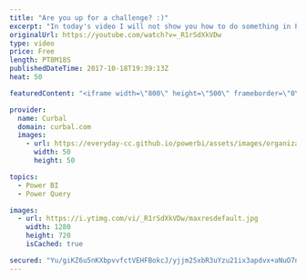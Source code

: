 ```yaml
---
title: "Are you up for a challenge? :)"
excerpt: "In today's video I will not show you how to do something in Power BI, I challenge you to show me!  Link to techdays sessions: http://tdswe.se/sessioner/  Here are the rules for the Power Query challenge: 1. Download the source data here: http://gofile.me/2kEOD/MlNRhu3yh 2. Clean the data in power BI"
originalUrl: https://youtube.com/watch?v=_R1rSdXkVDw
type: video
price: Free
length: PT8M18S
publishedDateTime: 2017-10-18T19:39:13Z
heat: 50

featuredContent: "<iframe width=\"800\" height=\"500\" frameborder=\"0\" src=\"https://www.youtube.com/embed/_R1rSdXkVDw\" allow=\"accelerometer; autoplay; encrypted-media; gyroscope; picture-in-picture\" allowfullscreen></iframe>"

provider:
  name: Curbal
  domain: curbal.com
  images:
    - url: https://everyday-cc.github.io/powerbi/assets/images/organizations/curbal.com-50x50.jpg
      width: 50
      height: 50

topics:
  - Power BI
  - Power Query

images:
  - url: https://i.ytimg.com/vi/_R1rSdXkVDw/maxresdefault.jpg
    width: 1280
    height: 720
    isCached: true

secured: "Yu/giKZ6u5nKXbpvvfctVEHFBokcJ/yjjm25xbR3uYzu21ix3apdvx+aNuO7n/iovbuUN3NQvSsWFE3jnAa4CaBOGMunsPXdLJmPiEEbkg98/LYESf7x2HZ6b8DffBnC/9Zfkq1CEcUHtTVI64frVE+D1M9Fh9d+yxdotV7CpnCBDIIFTjoIhF/9yXIle7O1v+V0UCTdwPcHQtSUxcX8ONOXz9TdkLaIr+zde592kpyswTeliqAlReaTaPBqUQWBvYKt5O6uzM/DOk5Cx2AxPPtfnvgrXzsjSSOGCZgKw78InCht52fK7ah3Wo/4x7qjXFwnX57ZqaI5jidplQ3h73HRhBb9iZdcplF5HV4RDiMIXOBj5TqLqbUYMAz0K63gDHCAtzj0sgIBK4su2bUWUzVUPrFeW+SjHuwSLFw9CZ4=;/gkke62PTMj04tVsgaaFmA=="
---
```


